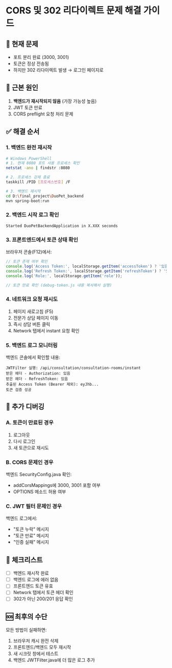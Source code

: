 # CORS 및 302 리다이렉트 문제 해결 가이드

## 🚨 현재 문제
- 포트 분리 완료 (3000, 3001)
- 토큰은 정상 전송됨
- 하지만 302 리다이렉트 발생 → 로그인 페이지로

## 🎯 근본 원인
1. **백엔드가 재시작되지 않음** (가장 가능성 높음)
2. JWT 토큰 만료
3. CORS preflight 요청 처리 문제

## ✅ 해결 순서

### 1. 백엔드 완전 재시작
```bash
# Windows PowerShell
# 1. 현재 8080 포트 사용 프로세스 확인
netstat -ano | findstr :8080

# 2. 프로세스 강제 종료
taskkill /PID [프로세스번호] /F

# 3. 백엔드 재시작
cd D:\final_project\DuoPet_backend
mvn spring-boot:run
```

### 2. 백엔드 시작 로그 확인
```
Started DuoPetBackendApplication in X.XXX seconds
```

### 3. 프론트엔드에서 토큰 상태 확인
브라우저 콘솔(F12)에서:
```javascript
// 토큰 존재 여부 확인
console.log('Access Token:', localStorage.getItem('accessToken') ? '있음' : '없음');
console.log('Refresh Token:', localStorage.getItem('refreshToken') ? '있음' : '없음');
console.log('Role:', localStorage.getItem('role'));

// 토큰 만료 확인 (debug-token.js 내용 복사해서 실행)
```

### 4. 네트워크 요청 재시도
1. 페이지 새로고침 (F5)
2. 전문가 상담 페이지 이동
3. 즉시 상담 버튼 클릭
4. Network 탭에서 instant 요청 확인

### 5. 백엔드 로그 모니터링
백엔드 콘솔에서 확인할 내용:
```
JWTFilter 실행: /api/consultation/consultation-rooms/instant
받은 헤더 - Authorization: 있음
받은 헤더 - RefreshToken: 있음
추출된 Access Token (Bearer 제외): eyJhb...
토큰 검증 성공
```

## 🔧 추가 디버깅

### A. 토큰이 만료된 경우
1. 로그아웃
2. 다시 로그인
3. 새 토큰으로 재시도

### B. CORS 문제인 경우
백엔드 SecurityConfig.java 확인:
- addCorsMappings에 3000, 3001 포함 여부
- OPTIONS 메소드 허용 여부

### C. JWT 필터 문제인 경우
백엔드 로그에서:
- "토큰 누락" 메시지
- "토큰 만료" 메시지
- "인증 실패" 메시지

## 📝 체크리스트
- [ ] 백엔드 재시작 완료
- [ ] 백엔드 로그에 에러 없음
- [ ] 프론트엔드 토큰 유효
- [ ] Network 탭에서 토큰 헤더 확인
- [ ] 302가 아닌 200/201 응답 확인

## 🆘 최후의 수단
모든 방법이 실패하면:
1. 브라우저 캐시 완전 삭제
2. 프론트엔드/백엔드 모두 재시작
3. 새 시크릿 창에서 테스트
4. 백엔드 JWTFilter.java에 더 많은 로그 추가